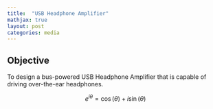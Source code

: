 ```yaml
---
title:  "USB Headphone Amplifier"
mathjax: true
layout: post
categories: media
---
```


## Objective

To design a bus-powered USB Headphone Amplifier that is capable of driving over-the-ear headphones.

$$ e^{i\theta}=\cos(\theta)+i\sin(\theta) $$



